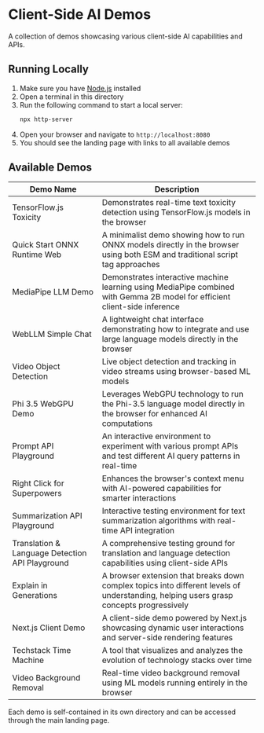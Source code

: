 # Client-Side AI Demos

A collection of demos showcasing various client-side AI capabilities and APIs.

## Running Locally

1. Make sure you have [Node.js](https://nodejs.org/) installed
2. Open a terminal in this directory
3. Run the following command to start a local server:
   ```bash
   npx http-server
   ```
4. Open your browser and navigate to `http://localhost:8080`
5. You should see the landing page with links to all available demos

## Available Demos

| Demo Name | Description |
|-----------|-------------|
| TensorFlow.js Toxicity | Demonstrates real-time text toxicity detection using TensorFlow.js models in the browser |
| Quick Start ONNX Runtime Web | A minimalist demo showing how to run ONNX models directly in the browser using both ESM and traditional script tag approaches |
| MediaPipe LLM Demo | Demonstrates interactive machine learning using MediaPipe combined with Gemma 2B model for efficient client-side inference |
| WebLLM Simple Chat | A lightweight chat interface demonstrating how to integrate and use large language models directly in the browser |
| Video Object Detection | Live object detection and tracking in video streams using browser-based ML models |
| Phi 3.5 WebGPU Demo | Leverages WebGPU technology to run the Phi-3.5 language model directly in the browser for enhanced AI computations |
| Prompt API Playground | An interactive environment to experiment with various prompt APIs and test different AI query patterns in real-time |
| Right Click for Superpowers | Enhances the browser's context menu with AI-powered capabilities for smarter interactions |
| Summarization API Playground | Interactive testing environment for text summarization algorithms with real-time API integration |
| Translation & Language Detection API Playground | A comprehensive testing ground for translation and language detection capabilities using client-side APIs |
| Explain in Generations | A browser extension that breaks down complex topics into different levels of understanding, helping users grasp concepts progressively |
| Next.js Client Demo | A client-side demo powered by Next.js showcasing dynamic user interactions and server-side rendering features |
| Techstack Time Machine | A tool that visualizes and analyzes the evolution of technology stacks over time |
| Video Background Removal | Real-time video background removal using ML models running entirely in the browser |

Each demo is self-contained in its own directory and can be accessed through the main landing page.


